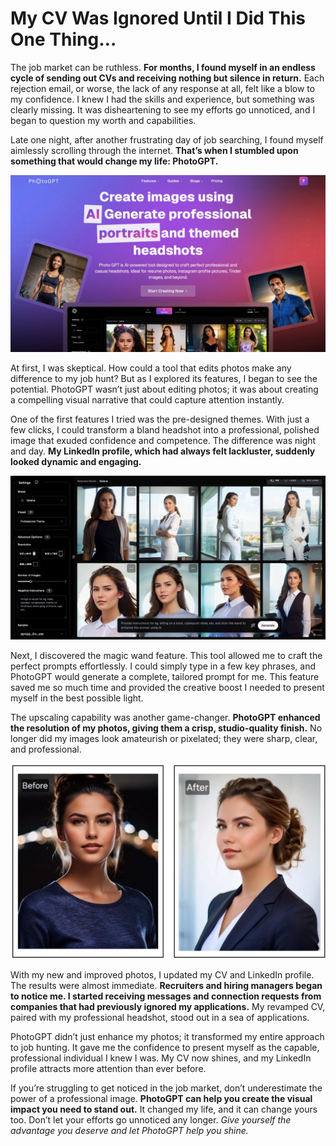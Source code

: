 # My CV Was Ignored Until I Did This One Thing…



The job market can be ruthless. **For months, I found myself in an endless cycle of sending out CVs and receiving nothing but silence in return.** Each rejection email, or worse, the lack of any response at all, felt like a blow to my confidence. I knew I had the skills and experience, but something was clearly missing. It was disheartening to see my efforts go unnoticed, and I began to question my worth and capabilities.


Late one night, after another frustrating day of job searching, I found myself aimlessly scrolling through the internet. **That’s when I stumbled upon something that would change my life: PhotoGPT.**

![prompt examples](/Assets/blogs/ignored_cv/6_2.jpeg)

At first, I was skeptical. How could a tool that edits photos make any difference to my job hunt? But as I explored its features, I began to see the potential. PhotoGPT wasn’t just about editing photos; it was about creating a compelling visual narrative that could capture attention instantly.


One of the first features I tried was the pre-designed themes. With just a few clicks, I could transform a bland headshot into a professional, polished image that exuded confidence and competence. The difference was night and day. **My LinkedIn profile, which had always felt lackluster, suddenly looked dynamic and engaging.**


![prompt examples](/Assets/blogs/ignored_cv/6_1.jpeg)


Next, I discovered the magic wand feature. This tool allowed me to craft the perfect prompts effortlessly. I could simply type in a few key phrases, and PhotoGPT would generate a complete, tailored prompt for me. This feature saved me so much time and provided the creative boost I needed to present myself in the best possible light.


The upscaling capability was another game-changer. **PhotoGPT enhanced the resolution of my photos, giving them a crisp, studio-quality finish.** No longer did my images look amateurish or pixelated; they were sharp, clear, and professional.

![prompt examples](/Assets/blogs/ignored_cv/6_3.jpeg)

With my new and improved photos, I updated my CV and LinkedIn profile. The results were almost immediate. **Recruiters and hiring managers began to notice me. I started receiving messages and connection requests from companies that had previously ignored my applications.** My revamped CV, paired with my professional headshot, stood out in a sea of applications.


PhotoGPT didn’t just enhance my photos; it transformed my entire approach to job hunting. It gave me the confidence to present myself as the capable, professional individual I knew I was. My CV now shines, and my LinkedIn profile attracts more attention than ever before.


If you’re struggling to get noticed in the job market, don’t underestimate the power of a professional image. **PhotoGPT can help you create the visual impact you need to stand out.** It changed my life, and it can change yours too. Don’t let your efforts go unnoticed any longer. *Give yourself the advantage you deserve and let PhotoGPT help you shine.*
